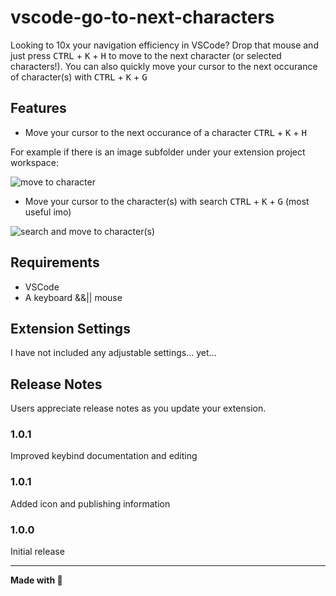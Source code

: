# vscode-go-to-next-characters

Looking to 10x your navigation efficiency in VSCode? Drop that mouse and just press <kbd>CTRL</kbd> + <kbd>K</kbd> + <kbd>H</kbd> to move to the next character (or selected characters!). You can also quickly move your cursor to the next occurance of character(s) with <kbd>CTRL</kbd> + <kbd>K</kbd> + <kbd>G</kbd>

## Features

- Move your cursor to the next occurance of a character <kbd>CTRL</kbd> + <kbd>K</kbd> + <kbd>H</kbd>

For example if there is an image subfolder under your extension project workspace:

![move to character](https://i.imgur.com/bgpsebB.gif)

- Move your cursor to the character(s) with search <kbd>CTRL</kbd> + <kbd>K</kbd> + <kbd>G</kbd> (most useful imo)

![search and move to character(s)](https://i.imgur.com/C1mykzV.gif)

## Requirements

- VSCode
- A keyboard &&|| mouse

## Extension Settings

I have not included any adjustable settings... yet...

## Release Notes

Users appreciate release notes as you update your extension.

### 1.0.1

Improved keybind documentation and editing

### 1.0.1

Added icon and publishing information

### 1.0.0

Initial release

---

**Made with 💖**
